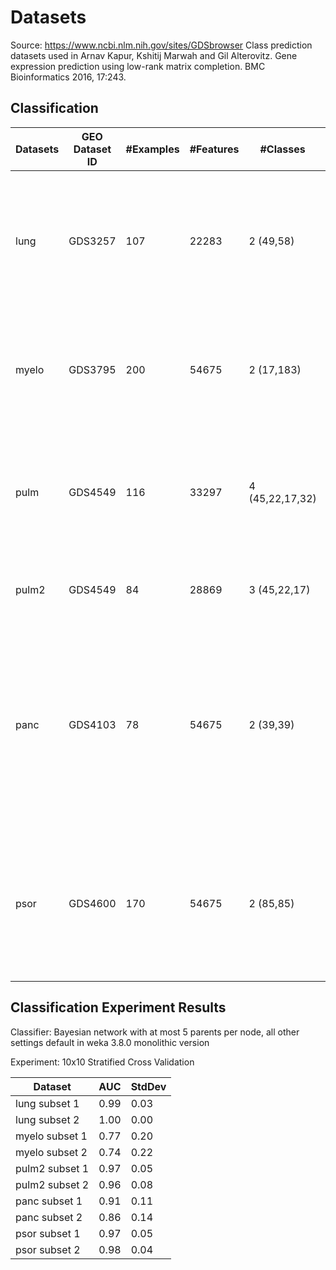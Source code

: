 # Datasets
Source: https://www.ncbi.nlm.nih.gov/sites/GDSbrowser
Class prediction datasets used in
Arnav Kapur, Kshitij Marwah and Gil Alterovitz. Gene expression prediction using low-rank matrix completion. BMC Bioinformatics 2016, 17:243.

## Classification
Datasets | GEO Dataset ID | #Examples | #Features | #Classes | Citation
---------|----------------|-----------|-----------|----------|---------
lung     | GDS3257        | 107 | 22283| 2 (49,58)|Landi MT, Dracheva T, Rotunno M, Figueroa JD et al. Gene expression signature of cigarette smoking and its role in lung adenocarcinoma development and survival. PLoS One 2008 Feb 20;3(2):e1651. PMID: 18297132
myelo    | GDS3795        | 200 | 54675 | 2 (17,183) |Pellagatti A, Cazzola M, Giagounidis A, Perry J et al. Deregulated gene expression pathways in myelodysplastic syndrome hematopoietic stem cells. Leukemia 2010 Apr;24(4):756-64.
pulm     | GDS4549        | 116 | 33297 | 4 (45,22,17,32) |Mura M, Anraku M, Yun Z, McRae K et al. Gene expression profiling in the lungs of patients with pulmonary hypertension associated with pulmonary fibrosis. Chest 2012 Mar;141(3):661-73.
pulm2    | GDS4549        | 84  | 28869 | 3 (45,22,17)| note: same as above but with validation examples and 100% missing features removed
panc     | GDS4103        | 78 | 54675 | 2 (39,39) |Badea L, Herlea V, Dima SO, Dumitrascu T et al. Combined gene expression analysis of whole-tissue and microdissected pancreatic ductal adenocarcinoma identifies genes specifically overexpressed in tumor epithelia. Hepatogastroenterology 2008 Nov-Dec;55(88):2016-27. PMID: 19260470
psor     | GDS4600        | 170 | 54675 | 2 (85,85) |Suárez-Fariñas M, Li K, Fuentes-Duculan J, Hayden K et al. Expanding the psoriasis disease profile: interrogation of the skin and serum of patients with moderate-to-severe psoriasis. J Invest Dermatol 2012 Nov;132(11):2552-64. PMID: 22763790

## Classification Experiment Results

Classifier: Bayesian network with at most 5 parents per node, all other settings default in weka 3.8.0 monolithic version

Experiment: 10x10 Stratified Cross Validation

Dataset | AUC | StdDev
--------|-----|-------
lung subset 1|0.99|0.03
lung subset 2|1.00|0.00
myelo subset 1|0.77|0.20
myelo subset 2|0.74|0.22
pulm2 subset 1|0.97|0.05
pulm2 subset 2|0.96|0.08
panc subset 1|0.91|0.11
panc subset 2|0.86|0.14
psor subset 1|0.97|0.05
psor subset 2|0.98|0.04

